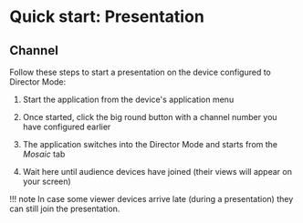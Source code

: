 # Quick start: Presentation

## Channel

Follow these steps to start a presentation on the device configured to Director Mode:

1. Start the application from the device's application menu

2. Once started, click the big round button with a channel number you have configured earlier

3. The application switches into the Director Mode and starts from the *Mosaic* tab

4. Wait here until audience devices have joined (their views will appear on your screen)

!!! note
    In case some viewer devices arrive late (during a presentation) they can still join the presentation.
